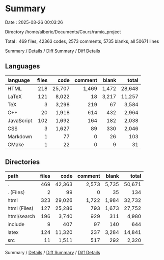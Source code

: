 # Summary

Date : 2025-03-26 00:03:26

Directory /home/alberic/Documents/Cours/ramio_project

Total : 469 files,  42363 codes, 2573 comments, 5735 blanks, all 50671 lines

Summary / [Details](details.md) / [Diff Summary](diff.md) / [Diff Details](diff-details.md)

## Languages
| language | files | code | comment | blank | total |
| :--- | ---: | ---: | ---: | ---: | ---: |
| HTML | 218 | 25,707 | 1,469 | 1,472 | 28,648 |
| LaTeX | 121 | 8,022 | 18 | 3,217 | 11,257 |
| TeX | 3 | 3,298 | 219 | 67 | 3,584 |
| C++ | 20 | 1,918 | 614 | 432 | 2,964 |
| JavaScript | 102 | 1,692 | 164 | 182 | 2,038 |
| CSS | 3 | 1,627 | 89 | 330 | 2,046 |
| Markdown | 1 | 77 | 0 | 26 | 103 |
| CMake | 1 | 22 | 0 | 9 | 31 |

## Directories
| path | files | code | comment | blank | total |
| :--- | ---: | ---: | ---: | ---: | ---: |
| . | 469 | 42,363 | 2,573 | 5,735 | 50,671 |
| . (Files) | 2 | 99 | 0 | 35 | 134 |
| html | 323 | 29,026 | 1,722 | 1,984 | 32,732 |
| html (Files) | 127 | 25,286 | 793 | 1,673 | 27,752 |
| html/search | 196 | 3,740 | 929 | 311 | 4,980 |
| include | 9 | 407 | 97 | 140 | 644 |
| latex | 124 | 11,320 | 237 | 3,284 | 14,841 |
| src | 11 | 1,511 | 517 | 292 | 2,320 |

Summary / [Details](details.md) / [Diff Summary](diff.md) / [Diff Details](diff-details.md)